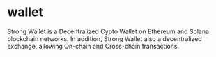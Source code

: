 # wallet
Strong Wallet is a Decentralized Cypto Wallet on Ethereum and Solana blockchain networks. In addition, Strong Wallet also a decentralized exchange, allowing On-chain and Cross-chain transactions.
